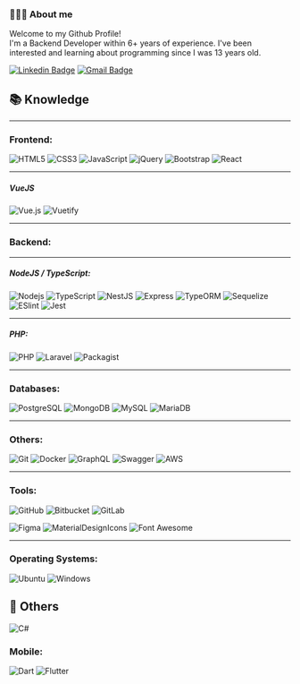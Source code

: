 ### 👨🏻‍💻 About me

<p>
Welcome to my Github Profile!
<br>
I'm a Backend Developer within 6+ years of experience. I've been interested and learning about programming since I was 13 years old.
</p>

[![Linkedin Badge](https://img.shields.io/badge/-LinkedIn-blue?style=for-the-badge&logo=Linkedin&logoColor=white&link=https://www.linkedin.com/in/deyvidholz)](https://www.linkedin.com/in/deyvidholz)
[![Gmail Badge](https://img.shields.io/badge/-Email-0078D4?style=for-the-badge&logo=gmail&logoColor=white&link=mailto:deyvidholzt@gmail.com)](mailto:deyvidholzt@gmail.com)

## 📚 Knowledge

<hr>

### Frontend:

![HTML5](https://img.shields.io/badge/-HTML5-000?style=for-the-badge&logo=html5&logoColor=E34F26)
![CSS3](https://img.shields.io/badge/-CSS3-000?style=for-the-badge&logo=css3&logoColor=1572B6)
![JavaScript](https://img.shields.io/badge/-JavaScript-000?style=for-the-badge&logo=javascript&logoColor=F7DF1E)
![jQuery](https://img.shields.io/badge/-jQuery-000?style=for-the-badge&logo=jquery&logoColor=0769AD)
![Bootstrap](https://img.shields.io/badge/-Bootstrap-000?style=for-the-badge&logo=bootstrap&logoColor=7952B3)
![React](https://img.shields.io/badge/React-000?style=for-the-badge&logo=React&logoColor=61DAFB)

<hr>

##### VueJS
![Vue.js](https://img.shields.io/badge/-Vuejs-000?style=for-the-badge&logo=vue.js&logoColor=4FC08D)
![Vuetify](https://img.shields.io/badge/-Vuetify-000?style=for-the-badge&logo=vuetify&logoColor=1867C0)

<hr>

### Backend:

<hr>

##### NodeJS / TypeScript:

![Nodejs](https://img.shields.io/badge/-Nodejs-000?style=for-the-badge&logo=Node.js&logoColor=339933)
![TypeScript](https://img.shields.io/badge/-TypeScript-000?style=for-the-badge&logo=typescript&logoColor=3178C6)
![NestJS](https://img.shields.io/badge/NestJS-000?style=for-the-badge&logo=NestJS&logoColor=E0234E)
![Express](https://img.shields.io/badge/Express-000?style=for-the-badge&logo=Express)
![TypeORM](https://img.shields.io/badge/TypeORM-000?style=for-the-badge&logo=&logoColor=52B0E7)
![Sequelize](https://img.shields.io/badge/Sequelize-000?style=for-the-badge&logo=Sequelize&logoColor=52B0E7)
![ESlint](https://img.shields.io/badge/ESlint-000?style=for-the-badge&logo=ESlint&logoColor=4B32C3)
![Jest](https://img.shields.io/badge/Jest-000?style=for-the-badge&logo=Jest&logoColor=C21325)

<hr>

##### PHP:

![PHP](https://img.shields.io/badge/-PHP-000?style=for-the-badge&logo=php&logoColor=777BB4)
![Laravel](https://img.shields.io/badge/Laravel-000?style=for-the-badge&logo=Laravel&logoColor=FF2D20)
![Packagist](https://img.shields.io/badge/Packagist-000?style=for-the-badge&logo=Packagist&logoColor=F28D1A)

<hr>

### Databases:

![PostgreSQL](https://img.shields.io/badge/-PostgreSQL-000?style=for-the-badge&logo=postgresql&logoColor=4169E1)
![MongoDB](https://img.shields.io/badge/-MongoDB-000?style=for-the-badge&logo=mongodb&logoColor=47A248)
![MySQL](https://img.shields.io/badge/-MySQL-000?style=for-the-badge&logo=mysql&logoColor=4479A1)
![MariaDB](https://img.shields.io/badge/MariaDB-000?style=for-the-badge&logo=MariaDB&logoColor=FCC624)

<hr>

### Others:

![Git](https://img.shields.io/badge/-Git-000?style=for-the-badge&logo=git&logoColor=F05032)
![Docker](https://img.shields.io/badge/-Docker-000?style=for-the-badge&logo=docker&logoColor=2496ED)
![GraphQL](https://img.shields.io/badge/-GraphQL-000?style=for-the-badge&logo=graphql&logoColor=E10098)
![Swagger](https://img.shields.io/badge/Swagger-000?style=for-the-badge&logo=Swagger&logoColor=85EA2D)
![AWS](https://img.shields.io/badge/Amazon%20AWS-000?style=for-the-badge&logo=amazon-aws&logoColor=FF9900)

<hr>

### Tools:

![GitHub](https://img.shields.io/badge/-GitHub-000?style=for-the-badge&logo=github)
![Bitbucket](https://img.shields.io/badge/-Bitbucket-000?style=for-the-badge&logo=bitbucket&logoColor=0052CC)
![GitLab](https://img.shields.io/badge/-GitLab-000?style=for-the-badge&logo=gitlab)

![Figma](https://img.shields.io/badge/-Figma-000?style=for-the-badge&logo=figma&logoColor=F24E1E)
![MaterialDesignIcons](https://img.shields.io/badge/-Material%20Design%20Icons-000?style=for-the-badge&logo=material-design-icons&logoColor=2196F3)
![Font Awesome](https://img.shields.io/badge/-Font%20Awesome-000?style=for-the-badge&logo=font-awesome&logoColor=339AF0)

<hr>

### Operating Systems:
![Ubuntu](https://img.shields.io/badge/Ubuntu-000?style=for-the-badge&logo=Ubuntu&logoColor=E95420)
![Windows](https://img.shields.io/badge/Windows-000?style=for-the-badge&logo=Windows&logoColor=00a1f1)


## 📖 Others

![C#](https://img.shields.io/badge/C%23-000?style=for-the-badge&logo=CSharp&logoColor=3776AB)


### Mobile:

![Dart](https://img.shields.io/badge/-Dart-000?style=for-the-badge&logo=Dart&logoColor=0175C2)
![Flutter](https://img.shields.io/badge/-Flutter-000?style=for-the-badge&logo=Flutter&logoColor=02569B)

<!-- ![Circle](https://img.shields.io/badge/CI%20CD-000?style=for-the-badge&logo=Circle&logoColor=02569B) -->
<!-- ![Firebase](https://img.shields.io/badge/Firebase-000?style=for-the-badge&logo=Firebase&logoColor=FFCA28) -->
